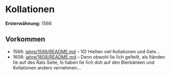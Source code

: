 # Kollationen

**Ersterwähnung:** 1566

## Vorkommen
- 1566: [jahre/1566/README.md](../jahre/1566/README.md) – 10) Hielten viel Kollationen und Gele...
- 1608: [jahre/1608/README.md](../jahre/1608/README.md) – Denn obwohl ſie ſich geſtellt, als ſtänden
ſie auf des Rats Seite, ſo haben ſie ſich doh auf den
Bierbänken und Kollationen anders vernehmen...
